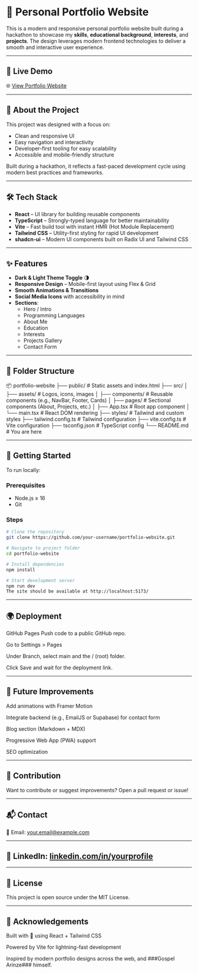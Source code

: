 # 💼 Personal Portfolio Website

This is a modern and responsive personal portfolio website built during a hackathon to showcase my **skills**, **educational background**, **interests**, and **projects**. The design leverages modern frontend technologies to deliver a smooth and interactive user experience.

---

## 🚀 Live Demo

🌐 [View Portfolio Website](https://gospel-arinze-plp-hackathon.vercel.app/) 

---

## 📌 About the Project

This project was designed with a focus on:

- Clean and responsive UI
- Easy navigation and interactivity
- Developer-first tooling for easy scalability
- Accessible and mobile-friendly structure

Built during a hackathon, it reflects a fast-paced development cycle using modern best practices and frameworks.

---

## 🛠️ Tech Stack

- **React** – UI library for building reusable components
- **TypeScript** – Strongly-typed language for better maintainability
- **Vite** – Fast build tool with instant HMR (Hot Module Replacement)
- **Tailwind CSS** – Utility-first styling for rapid UI development
- **shadcn-ui** – Modern UI components built on Radix UI and Tailwind CSS

---

## ✨ Features

- **Dark & Light Theme Toggle** 🌗
- **Responsive Design** – Mobile-first layout using Flex & Grid
- **Smooth Animations & Transitions**
- **Social Media Icons** with accessibility in mind
- **Sections**:
  - Hero / Intro
  - Programming Languages
  - About Me
  - Education
  - Interests
  - Projects Gallery
  - Contact Form

---

## 📂 Folder Structure

📦 portfolio-website ├── public/ # Static assets and index.html ├── src/ │ ├── assets/ # Logos, icons, images │ ├── components/ # Reusable components (e.g., NavBar, Footer, Cards) │ ├── pages/ # Sectional components (About, Projects, etc.) │ ├── App.tsx # Root app component │ └── main.tsx # React DOM rendering ├── styles/ # Tailwind and custom styles ├── tailwind.config.ts # Tailwind configuration ├── vite.config.ts # Vite configuration ├── tsconfig.json # TypeScript config └── README.md # You are here

---

## 🚀 Getting Started

To run locally:

### Prerequisites

- Node.js ≥ 16
- Git

### Steps

```bash
# Clone the repository
git clone https://github.com/your-username/portfolio-website.git

# Navigate to project folder
cd portfolio-website

# Install dependencies
npm install

# Start development server
npm run dev
The site should be available at http://localhost:5173/
```


---

## 🌍 Deployment
GitHub Pages
Push code to a public GitHub repo.

Go to Settings > Pages

Under Branch, select main and the / (root) folder.

Click Save and wait for the deployment link.

---

## 🔮 Future Improvements 
Add animations with Framer Motion

Integrate backend (e.g., EmailJS or Supabase) for contact form

Blog section (Markdown + MDX)

Progressive Web App (PWA) support

SEO optimization

---

## 🤝 Contribution
Want to contribute or suggest improvements? Open a pull request or issue!

---

## 📬 Contact
📧 Email: your.email@example.com

---

## 🔗 LinkedIn: [linkedin.com/in/yourprofile](https://www.linkedin.com/in/gospel-arinze-55590424a/)

---

## 📜 License
This project is open source under the MIT License.

---

## 🙏 Acknowledgements
Built with 💖 using React + Tailwind CSS

Powered by Vite for lightning-fast development

Inspired by modern portfolio designs across the web, and ###Gospel Arinze### himself.
